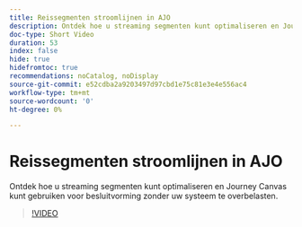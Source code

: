 ```yaml
---
title: Reissegmenten stroomlijnen in AJO
description: Ontdek hoe u streaming segmenten kunt optimaliseren en Journey Canvas kunt gebruiken voor besluitvorming zonder uw systeem te overbelasten.
doc-type: Short Video
duration: 53
index: false
hide: true
hidefromtoc: true
recommendations: noCatalog, noDisplay
source-git-commit: e52cdba2a9203497d97cbd1e75c81e3e4e556ac4
workflow-type: tm+mt
source-wordcount: '0'
ht-degree: 0%

---
```



# Reissegmenten stroomlijnen in AJO

Ontdek hoe u streaming segmenten kunt optimaliseren en Journey Canvas kunt gebruiken voor besluitvorming zonder uw systeem te overbelasten.

<!-- 62_S522_3442522_52_streamlining-journey-segments-in-ajo -->
>[!VIDEO](https://video.tv.adobe.com/v/3458244/?learn=on&enablevpops=true)
